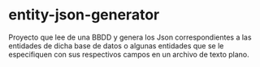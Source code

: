 # entity-json-generator
Proyecto que lee de una BBDD y genera los Json correspondientes a las entidades de dicha base de datos o algunas entidades que se le especifiquen con sus respectivos campos en un archivo de texto plano.
